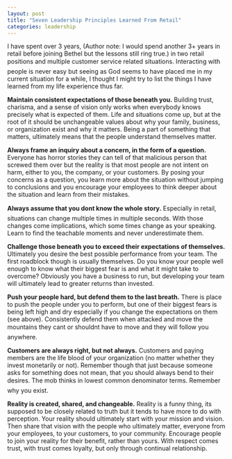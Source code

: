 ```yaml
---
layout: post
title: "Seven Leadership Principles Learned From Retail"
categories: leadership
---
```


I have spent over 3 years, (Author note: I would spend another 3+ years in retail before joining Bethel but the lessons still ring true.) in two retail positions and multiple customer service related situations. Interacting with people is never easy but seeing as God seems to have placed me in my current situation for a while, I thought I might try to list the things I have learned from my life experience thus far. 

**Maintain consistent expectations of those beneath you.** Building trust, charisma, and a sense of vision only works when everybody knows precisely what is expected of them. Life and situations come up, but at the root of it should be unchangeable values about why your family, business, or organization exist and why it matters. Being a part of something that matters, ultimately means that the people understand themselves matter.

**Always frame an inquiry about a concern, in the form of a question.** Everyone has horror stories they can tell of that malicious person that screwed them over but the reality is that most people are not intent on harm, either to you, the company, or your customers. By posing your concerns as a question, you learn more about the situation without jumping to conclusions and you encourage your employees to think deeper about the situation and learn from their mistakes.

**Always assume that you dont know the whole story.** Especially in retail, situations can change multiple times in multiple seconds. With those changes come implications, which some times change as your speaking. Learn to find the teachable moments and never underestimate them.

**Challenge those beneath you to exceed their expectations of themselves.** Ultimately you desire the best possible performance from your team. The first roadblock though is usually themselves. Do you know your people well enough to know what their biggest fear is and what it might take to overcome? Obviously you have a business to run, but developing your team will ultimately lead to greater returns than invested.

**Push your people hard, but defend them to the last breath.** There is place to push the people under you to perform, but one of their biggest fears is being left high and dry especially if you change the expectations on them (see above). Consistently defend them when attacked and move the mountains they cant or shouldnt have to move and they will follow you anywhere.

**Customers are always right, but not always.** Customers and paying members are the life blood of your organization (no matter whether they invest monetarily or not). Remember though that just because someone asks for something does not mean, that you should always bend to their desires. The mob thinks in lowest common denominator terms. Remember why you exist.

**Reality is created, shared, and changeable.** Reality is a funny thing, its supposed to be closely related to truth but it tends to have more to do with perception. Your reality should ultimately start with your mission and vision. Then share that vision with the people who ultimately matter, everyone from your employees, to your customers, to your community. Encourage people to join your reality for their benefit, rather than yours. With respect comes trust, with trust comes loyalty, but only through continual relationship.